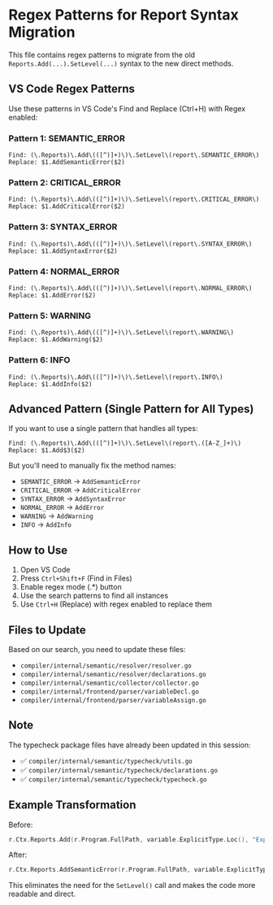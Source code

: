 # Regex Patterns for Report Syntax Migration

This file contains regex patterns to migrate from the old `Reports.Add(...).SetLevel(...)` syntax to the new direct methods.

## VS Code Regex Patterns

Use these patterns in VS Code's Find and Replace (Ctrl+H) with Regex enabled:

### Pattern 1: SEMANTIC_ERROR
```
Find: (\.Reports)\.Add\(([^)]+)\)\.SetLevel\(report\.SEMANTIC_ERROR\)
Replace: $1.AddSemanticError($2)
```

### Pattern 2: CRITICAL_ERROR
```
Find: (\.Reports)\.Add\(([^)]+)\)\.SetLevel\(report\.CRITICAL_ERROR\)
Replace: $1.AddCriticalError($2)
```

### Pattern 3: SYNTAX_ERROR
```
Find: (\.Reports)\.Add\(([^)]+)\)\.SetLevel\(report\.SYNTAX_ERROR\)
Replace: $1.AddSyntaxError($2)
```

### Pattern 4: NORMAL_ERROR
```
Find: (\.Reports)\.Add\(([^)]+)\)\.SetLevel\(report\.NORMAL_ERROR\)
Replace: $1.AddError($2)
```

### Pattern 5: WARNING
```
Find: (\.Reports)\.Add\(([^)]+)\)\.SetLevel\(report\.WARNING\)
Replace: $1.AddWarning($2)
```

### Pattern 6: INFO
```
Find: (\.Reports)\.Add\(([^)]+)\)\.SetLevel\(report\.INFO\)
Replace: $1.AddInfo($2)
```

## Advanced Pattern (Single Pattern for All Types)

If you want to use a single pattern that handles all types:

```
Find: (\.Reports)\.Add\(([^)]+)\)\.SetLevel\(report\.([A-Z_]+)\)
Replace: $1.Add$3($2)
```

But you'll need to manually fix the method names:
- `SEMANTIC_ERROR` → `AddSemanticError`
- `CRITICAL_ERROR` → `AddCriticalError`  
- `SYNTAX_ERROR` → `AddSyntaxError`
- `NORMAL_ERROR` → `AddError`
- `WARNING` → `AddWarning`
- `INFO` → `AddInfo`

## How to Use

1. Open VS Code
2. Press `Ctrl+Shift+F` (Find in Files)
3. Enable regex mode (.*) button
4. Use the search patterns to find all instances
5. Use `Ctrl+H` (Replace) with regex enabled to replace them

## Files to Update

Based on our search, you need to update these files:
- `compiler/internal/semantic/resolver/resolver.go`
- `compiler/internal/semantic/resolver/declarations.go`
- `compiler/internal/semantic/collector/collector.go`
- `compiler/internal/frontend/parser/variableDecl.go`
- `compiler/internal/frontend/parser/variableAssign.go`

## Note

The typecheck package files have already been updated in this session:
- ✅ `compiler/internal/semantic/typecheck/utils.go`
- ✅ `compiler/internal/semantic/typecheck/declarations.go`
- ✅ `compiler/internal/semantic/typecheck/typecheck.go`

## Example Transformation

Before:
```go
r.Ctx.Reports.Add(r.Program.FullPath, variable.ExplicitType.Loc(), "Explicit type does not match initializer type", report.TYPECHECK_PHASE).SetLevel(report.SEMANTIC_ERROR)
```

After:
```go
r.Ctx.Reports.AddSemanticError(r.Program.FullPath, variable.ExplicitType.Loc(), "Explicit type does not match initializer type", report.TYPECHECK_PHASE)
```

This eliminates the need for the `SetLevel()` call and makes the code more readable and direct.
